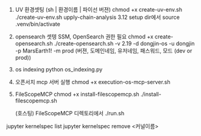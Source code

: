 
1. UV 환경셋팅 (sh | 환경이름 | 파이선 버젼)
    chmod +x create-uv-env.sh
    ./create-uv-env.sh upply-chain-analysis 3.12
    setup dir에서 source .venv/bin/activate


2. opensearch 셋텡
    SSM, OpenSearch 권한 필요
    chmod +x create-opensearch.sh
    ./create-opensearch.sh -v 2.19 -d dongjin-os -u dongjin -p MarsEarth1! -m prod
    (버젼, 도메인네임, 유저네임, 패스워드, 모드 (dev or prod))

3. os indexing
    python os_indexing.py 

4. 오픈서치 mcp 서버 실행
    chmod +x execution-os-mcp-server.sh
     



2. FileScopeMCP
    chmod +x install-filescopemcp.sh
    ./install-filescopemcp.sh

    (호스팅) FileScopeMCP 디렉토리에서 ./run.sh



jupyter kernelspec list
jupyter kernelspec remove <커널이름>

